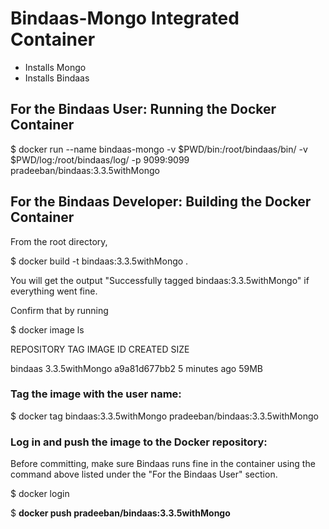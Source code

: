 # Bindaas-Mongo Integrated Container

* Installs Mongo
* Installs Bindaas


## For the Bindaas User: Running the Docker Container

$ docker run --name bindaas-mongo -v $PWD/bin:/root/bindaas/bin/ -v $PWD/log:/root/bindaas/log/ -p 9099:9099 pradeeban/bindaas:3.3.5withMongo


## For the Bindaas Developer: Building the Docker Container

From the root directory,

$ docker build -t bindaas:3.3.5withMongo .

You will get the output "Successfully tagged bindaas:3.3.5withMongo" if everything went fine.


Confirm that by running

$ docker image ls

REPOSITORY          TAG                 IMAGE ID            CREATED             SIZE

bindaas             3.3.5withMongo              a9a81d677bb2        5 minutes ago        59MB



### Tag the image with the user name:
 
 $ docker tag bindaas:3.3.5withMongo pradeeban/bindaas:3.3.5withMongo


 ### Log in and push the image to the Docker repository:

Before committing, make sure Bindaas runs fine in the container using the command above listed under the "For the Bindaas User" section.

 $ docker login

 $ **docker push pradeeban/bindaas:3.3.5withMongo**
